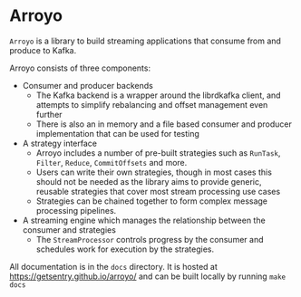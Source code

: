 # Arroyo

`Arroyo` is a library to build streaming applications that consume from and produce to Kafka.

Arroyo consists of three components:

* Consumer and producer backends
    - The Kafka backend is a wrapper around the librdkafka client, and attempts to simplify rebalancing and offset management even further
    - There is also an in memory and a file based consumer and producer implementation that can be used for testing
* A strategy interface
    - Arroyo includes a number of pre-built strategies such as `RunTask`, `Filter`, `Reduce`, `CommitOffsets` and more.
    - Users can write their own strategies, though in most cases this should not be needed as the library aims to provide generic, reusable strategies that cover most stream processing use cases
    - Strategies can be chained together to form complex message processing pipelines.
* A streaming engine which manages the relationship between the consumer and strategies
    - The `StreamProcessor` controls progress by the consumer and schedules work for execution by the strategies.

All documentation is in the `docs` directory. It is hosted at https://getsentry.github.io/arroyo/ and can be built locally by running `make docs`
